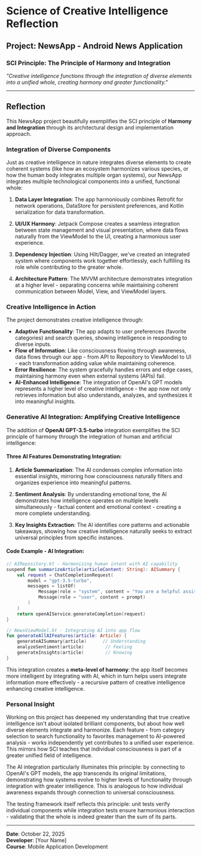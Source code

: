 # Science of Creative Intelligence Reflection

## Project: NewsApp - Android News Application

### SCI Principle: **The Principle of Harmony and Integration**

*"Creative intelligence functions through the integration of diverse elements into a unified whole, creating harmony and greater functionality."*

---

## Reflection

This NewsApp project beautifully exemplifies the SCI principle of **Harmony and Integration** through its architectural design and implementation approach.

### Integration of Diverse Components

Just as creative intelligence in nature integrates diverse elements to create coherent systems (like how an ecosystem harmonizes various species, or how the human body integrates multiple organ systems), our NewsApp integrates multiple technological components into a unified, functional whole:

1. **Data Layer Integration**: The app harmoniously combines Retrofit for network operations, DataStore for persistent preferences, and Kotlin serialization for data transformation.

2. **UI/UX Harmony**: Jetpack Compose creates a seamless integration between state management and visual presentation, where data flows naturally from the ViewModel to the UI, creating a harmonious user experience.

3. **Dependency Injection**: Using Hilt/Dagger, we've created an integrated system where components work together effortlessly, each fulfilling its role while contributing to the greater whole.

4. **Architecture Pattern**: The MVVM architecture demonstrates integration at a higher level - separating concerns while maintaining coherent communication between Model, View, and ViewModel layers.

### Creative Intelligence in Action

The project demonstrates creative intelligence through:

- **Adaptive Functionality**: The app adapts to user preferences (favorite categories) and search queries, showing intelligence in responding to diverse inputs.
- **Flow of Information**: Like consciousness flowing through awareness, data flows through our app - from API to Repository to ViewModel to UI - each transformation adding value while maintaining coherence.
- **Error Resilience**: The system gracefully handles errors and edge cases, maintaining harmony even when external systems (APIs) fail.
- **AI-Enhanced Intelligence**: The integration of OpenAI's GPT models represents a higher level of creative intelligence - the app now not only retrieves information but also understands, analyzes, and synthesizes it into meaningful insights.

### Generative AI Integration: Amplifying Creative Intelligence

The addition of **OpenAI GPT-3.5-turbo** integration exemplifies the SCI principle of harmony through the integration of human and artificial intelligence:

#### Three AI Features Demonstrating Integration:

1. **Article Summarization**: The AI condenses complex information into essential insights, mirroring how consciousness naturally filters and organizes experience into meaningful patterns.

2. **Sentiment Analysis**: By understanding emotional tone, the AI demonstrates how intelligence operates on multiple levels simultaneously - factual content and emotional context - creating a more complete understanding.

3. **Key Insights Extraction**: The AI identifies core patterns and actionable takeaways, showing how creative intelligence naturally seeks to extract universal principles from specific instances.

#### Code Example - AI Integration:
```kotlin
// AIRepository.kt - Harmonizing human intent with AI capability
suspend fun summarizeArticle(articleContent: String): AISummary {
    val request = ChatCompletionRequest(
        model = "gpt-3.5-turbo",
        messages = listOf(
            Message(role = "system", content = "You are a helpful assistant..."),
            Message(role = "user", content = prompt)
        )
    )
    return openAIService.generateCompletion(request)
}

// NewsViewModel.kt - Integrating AI into app flow
fun generateAllAIFeatures(article: Article) {
    generateAISummary(article)      // Understanding
    analyzeSentiment(article)        // Feeling
    generateInsights(article)        // Knowing
}
```

This integration creates a **meta-level of harmony**: the app itself becomes more intelligent by integrating with AI, which in turn helps users integrate information more effectively - a recursive pattern of creative intelligence enhancing creative intelligence.

### Personal Insight

Working on this project has deepened my understanding that true creative intelligence isn't about isolated brilliant components, but about how well diverse elements integrate and harmonize. Each feature - from category selection to search functionality to favorites management to AI-powered analysis - works independently yet contributes to a unified user experience. This mirrors how SCI teaches that individual consciousness is part of a greater unified field of intelligence.

The AI integration particularly illuminates this principle: by connecting to OpenAI's GPT models, the app transcends its original limitations, demonstrating how systems evolve to higher levels of functionality through integration with greater intelligence. This is analogous to how individual awareness expands through connection to universal consciousness.

The testing framework itself reflects this principle: unit tests verify individual components while integration tests ensure harmonious interaction - validating that the whole is indeed greater than the sum of its parts.

---

**Date**: October 22, 2025  
**Developer**: [Your Name]  
**Course**: Mobile Application Development
